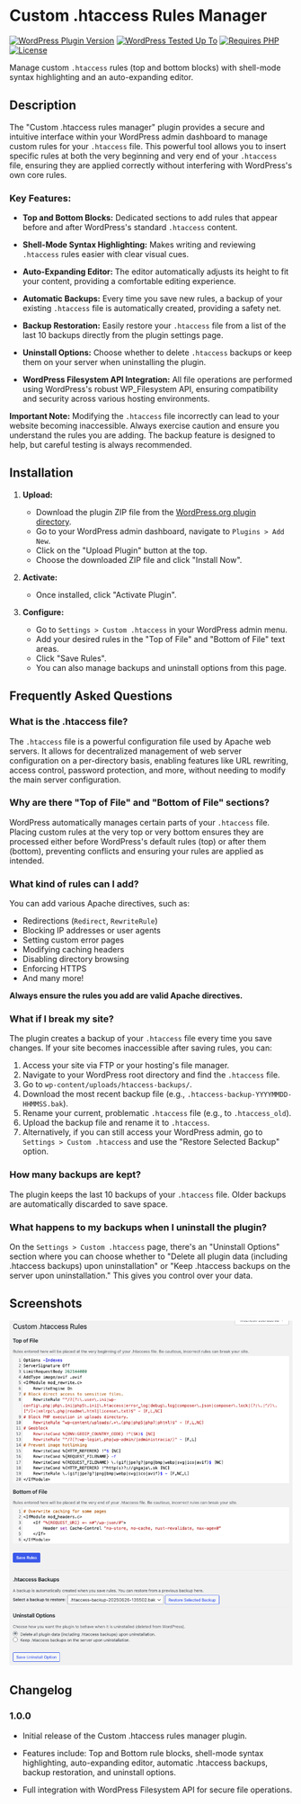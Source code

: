 # Custom .htaccess Rules Manager

[![WordPress Plugin Version](https://img.shields.io/wordpress/plugin/v/custom-htaccess-rules.svg)](https://wordpress.org/plugins/custom-htaccess-rules/)
[![WordPress Tested Up To](https://img.shields.io/wordpress/plugin/tested/custom-htaccess-rules.svg)](https://wordpress.org/plugins/custom-htaccess-rules/)
[![Requires PHP](https://img.shields.io/badge/Requires%20PHP-7.4%2B-blue.svg)](https://www.php.net/)
[![License](https://img.shields.io/badge/license-GPL--2.0%2B-blue.svg)](http://www.gnu.org/licenses/gpl-2.0.txt)

Manage custom `.htaccess` rules (top and bottom blocks) with shell-mode syntax highlighting and an auto-expanding editor.

## Description

The "Custom .htaccess rules manager" plugin provides a secure and intuitive interface within your WordPress admin dashboard to manage custom rules for your `.htaccess` file. This powerful tool allows you to insert specific rules at both the very beginning and very end of your `.htaccess` file, ensuring they are applied correctly without interfering with WordPress's own core rules.

### Key Features:

* **Top and Bottom Blocks:** Dedicated sections to add rules that appear before and after WordPress's standard `.htaccess` content.

* **Shell-Mode Syntax Highlighting:** Makes writing and reviewing `.htaccess` rules easier with clear visual cues.

* **Auto-Expanding Editor:** The editor automatically adjusts its height to fit your content, providing a comfortable editing experience.

* **Automatic Backups:** Every time you save new rules, a backup of your existing `.htaccess` file is automatically created, providing a safety net.

* **Backup Restoration:** Easily restore your `.htaccess` file from a list of the last 10 backups directly from the plugin settings page.

* **Uninstall Options:** Choose whether to delete `.htaccess` backups or keep them on your server when uninstalling the plugin.

* **WordPress Filesystem API Integration:** All file operations are performed using WordPress's robust WP_Filesystem API, ensuring compatibility and security across various hosting environments.

**Important Note:** Modifying the `.htaccess` file incorrectly can lead to your website becoming inaccessible. Always exercise caution and ensure you understand the rules you are adding. The backup feature is designed to help, but careful testing is always recommended.

## Installation

1.  **Upload:**
    * Download the plugin ZIP file from the [WordPress.org plugin directory](https://wordpress.org/plugins/custom-htaccess-rules/).
    * Go to your WordPress admin dashboard, navigate to `Plugins > Add New`.
    * Click on the "Upload Plugin" button at the top.
    * Choose the downloaded ZIP file and click "Install Now".

2.  **Activate:**
    * Once installed, click "Activate Plugin".

3.  **Configure:**
    * Go to `Settings > Custom .htaccess` in your WordPress admin menu.
    * Add your desired rules in the "Top of File" and "Bottom of File" text areas.
    * Click "Save Rules".
    * You can also manage backups and uninstall options from this page.

## Frequently Asked Questions

### What is the .htaccess file?

The `.htaccess` file is a powerful configuration file used by Apache web servers. It allows for decentralized management of web server configuration on a per-directory basis, enabling features like URL rewriting, access control, password protection, and more, without needing to modify the main server configuration.

### Why are there "Top of File" and "Bottom of File" sections?

WordPress automatically manages certain parts of your `.htaccess` file. Placing custom rules at the very top or very bottom ensures they are processed either before WordPress's default rules (top) or after them (bottom), preventing conflicts and ensuring your rules are applied as intended.

### What kind of rules can I add?

You can add various Apache directives, such as:

* Redirections (`Redirect`, `RewriteRule`)
* Blocking IP addresses or user agents
* Setting custom error pages
* Modifying caching headers
* Disabling directory browsing
* Enforcing HTTPS
* And many more!

**Always ensure the rules you add are valid Apache directives.**

### What if I break my site?

The plugin creates a backup of your `.htaccess` file every time you save changes. If your site becomes inaccessible after saving rules, you can:

1.  Access your site via FTP or your hosting's file manager.
2.  Navigate to your WordPress root directory and find the `.htaccess` file.
3.  Go to `wp-content/uploads/htaccess-backups/`.
4.  Download the most recent backup file (e.g., `.htaccess-backup-YYYYMMDD-HHMMSS.bak`).
5.  Rename your current, problematic `.htaccess` file (e.g., to `.htaccess_old`).
6.  Upload the backup file and rename it to `.htaccess`.
7.  Alternatively, if you can still access your WordPress admin, go to `Settings > Custom .htaccess` and use the "Restore Selected Backup" option.

### How many backups are kept?

The plugin keeps the last 10 backups of your `.htaccess` file. Older backups are automatically discarded to save space.

### What happens to my backups when I uninstall the plugin?

On the `Settings > Custom .htaccess` page, there's an "Uninstall Options" section where you can choose whether to "Delete all plugin data (including .htaccess backups) upon uninstallation" or "Keep .htaccess backups on the server upon uninstallation." This gives you control over your data.

## Screenshots

![screenshot](assets/screenshot-1.png)

## Changelog

### 1.0.0

* Initial release of the Custom .htaccess rules manager plugin.

* Features include: Top and Bottom rule blocks, shell-mode syntax highlighting, auto-expanding editor, automatic .htaccess backups, backup restoration, and uninstall options.

* Full integration with WordPress Filesystem API for secure file operations.